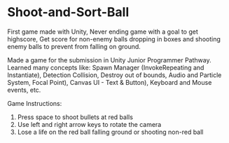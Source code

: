 # Shoot-and-Sort-Ball
First game made with Unity, Never ending game with a goal to get highscore, Get score for non-enemy balls dropping in boxes and shooting enemy balls to prevent from falling on ground.

Made a game for the submission in Unity Junior Programmer Pathway. Learned many concepts like:
Spawn Manager (InvokeRepeating and Instantiate), Detection Collision, Destroy out of bounds, Audio and Particle System, Focal Point), Canvas UI - Text & Button), Keyboard and Mouse events, etc.

Game Instructions:
1. Press space to shoot bullets at red balls
2. Use left and right arrow keys to rotate the camera
3. Lose a life on the red ball falling ground or shooting non-red ball

